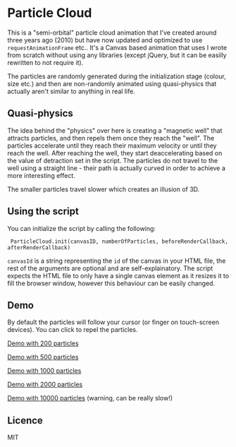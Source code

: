Particle Cloud
==============

This is a "semi-orbital" particle cloud animation that I've created around three years ago (2010) but have now 
updated and optimized to use `requestAnimationFrame` etc.. It's a Canvas based animation that uses I wrote from 
scratch without using any libraries (except jQuery, but it can be easilly rewritten to not require it).

The particles are randomly generated during the initialization stage (colour, size etc.) and then are non-randomly 
animated using quasi-physics that actually aren't similar to anything in real life.

Quasi-physics
-------------

The idea behind the "physics" over here is creating a "magnetic well" that attracts particles, and then repels them 
once they reach the "well". The particles accelerate until they reach their maximum velocity or until they reach the 
well. After reaching the well, they start deaccelerating based on the value of detraction set in the script. The 
particles do not travel to the well using a straight line - their path is actually curved in order to achieve a more 
interesting effect.

The smaller particles travel slower which creates an illusion of 3D.

Using the script
----------------
You can initialize the script by calling the following:

     ParticleCloud.init(canvasID, numberOfParticles, beforeRenderCallback, afterRenderCallback)
     
`canvasId` is a string representing the `id` of the canvas in your HTML file, the rest of the arguments are optional 
and are self-explainatory. The script expects the HTML file to only have a single canvas element as it resizes it to 
fill the browser window, however this behaviour can be easily changed.

Demo
----
By default the particles will follow your cursor (or finger on touch-screen devices). You can click to repel 
the particles.

[Demo with 200 particles](http://htmlpreview.github.io/?https://raw.githubusercontent.com/MaciekBaron/particle-cloud/master/index.html)

[Demo with 500 particles](http://htmlpreview.github.io/?https://raw.githubusercontent.com/MaciekBaron/particle-cloud/master/index.html?500)

[Demo with 1000 particles](http://htmlpreview.github.io/?https://raw.githubusercontent.com/MaciekBaron/particle-cloud/master/index.html?1000)

[Demo with 2000 particles](http://htmlpreview.github.io/?https://raw.githubusercontent.com/MaciekBaron/particle-cloud/master/index.html?2000)

[Demo with 10000 particles](http://htmlpreview.github.io/?https://raw.githubusercontent.com/MaciekBaron/particle-cloud/master/index.html?10000) 
(warning, can be really slow!)

Licence
-------
MIT
